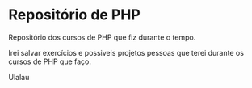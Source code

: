 # Repositório de PHP
 Repositório dos cursos de PHP que fiz durante o tempo.
 
 Irei salvar exercícios e possiveis projetos pessoas que terei durante os cursos de PHP que faço.

 Ulalau
